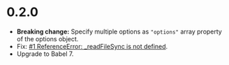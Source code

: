 # 0.2.0

* **Breaking change:** Specify multiple options as `"options"` array property of the options object.
* Fix: [#1 ReferenceError: \_readFileSync is not defined](https://github.com/ArnoSaine/babel-plugin-transform-import-to-read-file-sync/issues/1).
* Upgrade to Babel 7.
